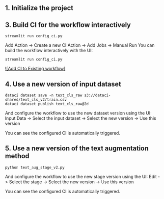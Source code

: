 ## 1. Initialize the project


## 3. Build CI for the workflow interactively

```shell
streamlit run config_ci.py
```

Add Action -> Create a new CI Action -> Add Jobs -> Manual Run
You can build the workflow interactively with the UI:

```shell
streamlit run config_ci.py
```

[![Add CI to Existing workflow]](https://github.com/MLSysOps/DataCI/assets/36268431/36e3bf70-b678-4fd9-945b-196afb829f79)

## 4. Use a new version of input dataset

```shell
dataci dataset save -n text_cls_raw s3://dataci-shared/text_cls_v2/train.csv
dataci dataset publish text_cls_raw@2d
```

And configure the workflow to use the new dataset version using the UI:
Input Data -> Select the input dataset -> Select the new version -> Use this version

You can see the configured CI is automatically triggered.

## 5. Use a new version of the text augmentation method

```shell
python text_aug_stage_v2.py
```

And configure the workflow to use the new stage version using the UI:
Edit -> Select the stage -> Select the new version -> Use this version

You can see the configured CI is automatically triggered.
